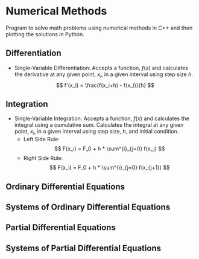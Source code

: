 # Numerical Methods
Program to solve math problems using numerical methods in C++ and then plotting the solutions in Python.

## Differentiation
* Single-Variable Differentiation: Accepts a function, $f(x)$ and calculates the derivative at any given point, $x_i$, in a given interval using step size $h$. 
$$ 
f'(x_i) =  \frac{f(x_i+h) - f(x_i)}{h}
$$

## Integration
* Single-Variable Integration: Accepts a function, $f(x)$ and calculates the integral using a cumulative sum. Calculates the integral at any given point, $x_i$, in a given interval using step size, $h$, and initial condition.
    * Left Side Rule: 
    $$ 
    F(x_i) = F_0 + h * \sum^{i}_{j=0} f(x_j) 
    $$
    * Right Side Rule: 
    $$ 
    F(x_i) = F_0 + h * \sum^{i}_{j=0} f(x_{j+1}) 
    $$

## Ordinary Differential Equations

## Systems of Ordinary Differential Equations

## Partial Differential Equations

## Systems of Partial Differential Equations
